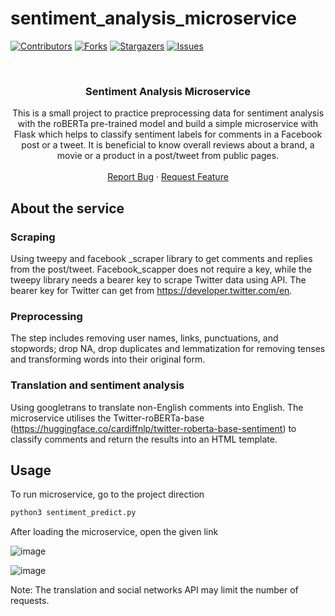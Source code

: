 
# sentiment_analysis_microservice

[![Contributors][contributors-shield]][contributors-url]
[![Forks][forks-shield]][forks-url]
[![Stargazers][stars-shield]][stars-url]
[![Issues][issues-shield]][issues-url]

<!-- PROJECT LOGO -->
<br />
<div align="center">
  <a href="https://github.com/tamtran4869/sentiment_analysis_microservice">
  </a>

  <h3 align="center">Sentiment Analysis Microservice</h3>

  <p align="center">
This is a small project to practice preprocessing data for sentiment analysis with the roBERTa pre-trained model and build a simple microservice with Flask which helps to classify sentiment labels for comments in a Facebook post or a tweet. It is beneficial to know overall reviews about a brand, a movie or a product in a post/tweet from public pages.
    <br />
    <br />
    <a href="https://github.com/tamtran4869/sql_challenge/issues">Report Bug</a>
    ·
    <a href="https://github.com/tamtran4869/sql_challenge/issues">Request Feature</a>
  </p>
</div>


<!-- CONTEXT -->
## About the service
### Scraping 
Using tweepy and facebook _scraper library to get comments and replies from the post/tweet. Facebook_scapper does not require a key, while the tweepy library needs a bearer key to scrape Twitter data using API.
The bearer key for Twitter can get from https://developer.twitter.com/en.

<!-- GETTING STARTED -->
### Preprocessing

The step includes removing user names, links, punctuations, and stopwords; drop NA, drop duplicates and lemmatization for removing tenses and transforming words into their original form.

### Translation and sentiment analysis
Using googletrans to translate non-English comments into English.
The microservice utilises the Twitter-roBERTa-base (https://huggingface.co/cardiffnlp/twitter-roberta-base-sentiment) to classify comments and return the results into an HTML template.

<!-- USAGE EXAMPLES -->
## Usage
To run microservice, go to the project direction

```sh
python3 sentiment_predict.py
```
After loading the microservice, open the given link

![image](https://user-images.githubusercontent.com/114192113/225885812-a45c5258-a201-4994-8418-e8621fed70a8.png)

![image](https://user-images.githubusercontent.com/114192113/225885875-0516a410-a234-4f11-a20e-94adf9c2513b.png)


Note: The translation and social networks API may limit the number of requests. 
<!-- MARKDOWN LINKS & IMAGES -->
<!-- https://www.markdownguide.org/basic-syntax/#reference-style-links -->
[contributors-shield]: https://img.shields.io/github/contributors/tamtran4869/sentiment_analysis_microservice.svg?style=for-the-badge
[contributors-url]: https://github.com/tamtran4869/sql_challenge/graphs/contributors
[forks-shield]: https://img.shields.io/github/forks/tamtran4869/sentiment_analysis_microservice.svg?style=for-the-badge
[forks-url]: https://github.com/tamtran4869/sql_challenge/network/members
[stars-shield]: https://img.shields.io/github/stars/tamtran4869/sentiment_analysis_microservice.svg?style=for-the-badge
[stars-url]: https://github.com/tamtran4869/sql_challenge/stargazers
[issues-shield]: https://img.shields.io/github/issues/tamtran4869/sentiment_analysis_microservice.svg?style=for-the-badge
[issues-url]: https://github.com/tamtran4869/sql_challenge/issues
